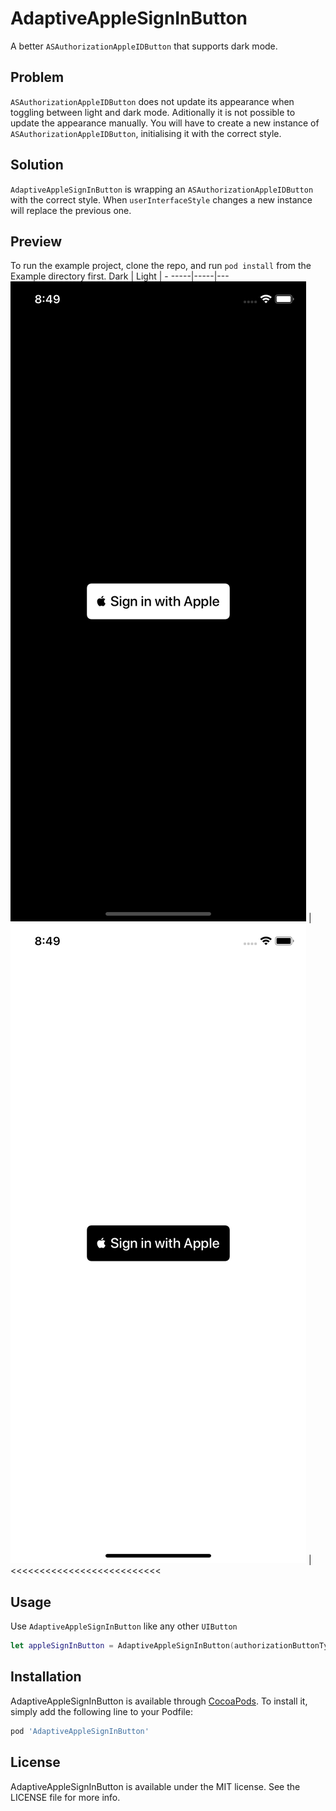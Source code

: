 # AdaptiveAppleSignInButton
A better `ASAuthorizationAppleIDButton` that supports dark mode.

## Problem
`ASAuthorizationAppleIDButton` does not update its appearance when toggling between light and dark mode. Aditionally it is not possible to update the appearance manually. You will have to create a new instance of `ASAuthorizationAppleIDButton`, initialising it with the correct style.

## Solution
`AdaptiveAppleSignInButton` is wrapping an `ASAuthorizationAppleIDButton` with the correct style. When `userInterfaceStyle` changes a new instance will replace the previous one.

## Preview
To run the example project, clone the repo, and run `pod install` from the Example directory first.
Dark | Light | -
-----|-----|---
![Iphone in dark mode](https://github.com/andschdk/AdaptiveAppleSignInButton/blob/master/Example/dark.png?raw=true) | ![Iphone in light mode](https://github.com/andschdk/AdaptiveAppleSignInButton/blob/master/Example/light.png?raw=true) | <<<<<<<<<<<<<<<<<<<<<<<<<<

## Usage
Use `AdaptiveAppleSignInButton` like any other `UIButton`
```swift
let appleSignInButton = AdaptiveAppleSignInButton(authorizationButtonType: .signIn, lightStyle: .black, darkStyle: .white)
```

## Installation
AdaptiveAppleSignInButton is available through [CocoaPods](https://cocoapods.org). To install
it, simply add the following line to your Podfile:

```ruby
pod 'AdaptiveAppleSignInButton'
```

## License

AdaptiveAppleSignInButton is available under the MIT license. See the LICENSE file for more info.
